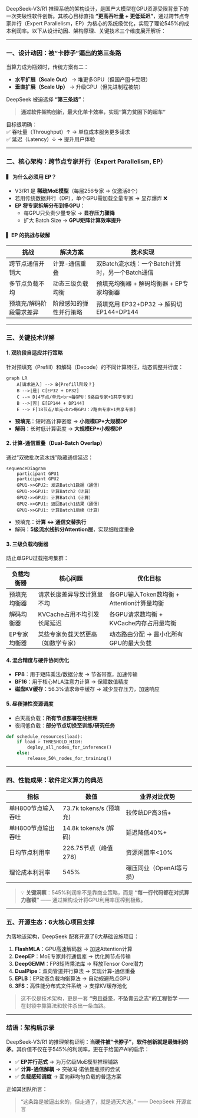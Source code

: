 DeepSeek-V3/R1 推理系统的架构设计，是国产大模型在GPU资源受限背景下的一次突破性软件创新。其核心目标直指 **“更高吞吐量 + 更低延迟”**，通过跨节点专家并行（Expert Parallelism，EP）为核心的系统级优化，实现了理论545%的成本利润率。以下从设计动因、架构原理、关键技术三个维度展开解析：

---

### 一、设计动因：被“卡脖子”逼出的第三条路  
当算力成为瓶颈时，传统方案有二：  
- **水平扩展（Scale Out）** → 堆更多GPU（但国产囤卡受限）  
- **垂直扩展（Scale Up）** → 升级GPU（但先进制程被禁）  

DeepSeek 被迫选择 **“第三条路”**：  
> **通过软件架构创新，最大化单卡效率，实现“算力贫困下的超车”**   

目标很明确：  
✅ 吞吐量（Throughput）↑ → 单位成本服务更多请求  
✅ 延迟（Latency）↓ → 提升用户体验  

---

### 二、核心架构：跨节点专家并行（Expert Parallelism, EP）  
#### ▍ 为什么必须用 EP？  
- V3/R1 是 **稀疏MoE模型**（每层256专家 → 仅激活8个）  
- 若用传统数据并行（DP），单个GPU需加载全量专家 → 显存爆炸 ❌  
- **EP 将专家拆解分布到多GPU**：  
  - 每GPU只负责少量专家 → **显存压力骤降**  
  - 扩大 Batch Size → **GPU矩阵计算效率提升**   

#### ▍ EP 的挑战与破解  
| **挑战**                | **解决方案**                     | **技术实现**                                                                 |
|-------------------------|----------------------------------|-----------------------------------------------------------------------------|
| 跨节点通信开销大        | 计算-通信重叠                   | 双Batch流水线：一个Batch计算时，另一个Batch通信        |
| 多节点负载不均         | 动态三级负载均衡                | 预填充均衡器 + 解码均衡器 + EP专家均衡器              |
| 预填充/解码阶段需求差异 | 阶段感知的弹性并行策略          | 预填充用 EP32+DP32 → 解码切 EP144+DP144               |

---

### 三、关键技术详解  
#### 1. **双阶段自适应并行策略**  
针对预填充（Prefill）和解码（Decode）的不同计算特征，动态调整并行度：  

```mermaid
graph LR
    A[请求进入] --> B{Prefill阶段？}
    B -->|是| C[EP32 + DP32]
    C --> D[4节点/单元<br>每GPU：9路由专家+1共享专家]
    B -->|否| E[EP144 + DP144]
    E --> F[18节点/单元<br>每GPU：2路由专家+1共享专家]
```  
- **预填充**：短时高计算密度 → **小规模EP+大规模DP**  
- **解码**：长时低计算密度 → **大规模EP+小规模DP**   

#### 2. **计算-通信重叠（Dual-Batch Overlap）**  
通过“双微批次流水线”隐藏通信延迟：  

```mermaid
sequenceDiagram
    participant GPU1
    participant GPU2
    GPU1->>GPU2: 发送Batch1数据（通信）
    GPU1->>GPU1: 计算Batch2（计算）
    GPU2->>GPU2: 计算Batch1（计算）
    GPU2->>GPU1: 返回Batch1结果（通信）
    GPU1->>GPU1: 计算Batch1后续（计算）
```  
- 预填充：**计算 ↔ 通信交替执行**  
- 解码：**5级流水线拆分Attention层**，实现细粒度重叠   

#### 3. **三级负载均衡器**  
防止单GPU过载拖垮集群：  

| **负载均衡器**       | 核心问题                          | 优化目标                                                                 |
|----------------------|-----------------------------------|-------------------------------------------------------------------------|
| 预填充均衡器         | 请求长度差异导致计算量不均        | 各GPU输入Token数均衡 + Attention计算量均衡                 |
| 解码均衡器           | KVCache占用不均引发长尾延迟       | 各GPU请求数均衡 + KVCache内存占用量均衡                     |
| EP专家均衡器         | 某些专家负载天然更高（如数学专家）| 动态路由分配 → 最小化所有GPU的最大负载          |

#### 4. **混合精度与硬件协同优化**  
- **FP8**：用于矩阵乘法/数据分发 → 节省带宽，加速传输  
- **BF16**：用于核心MLA注意力计算 → 保障数值精度   
- **磁盘KV缓存**：56.3%请求命中缓存 → 减少显存压力，加速响应  

#### 5. **昼夜弹性资源调度**  
- 白天高负载：**所有节点部署在线推理**  
- 夜间低负载：**部分节点切换至训练/研究任务**  
```python
def schedule_resources(load):
    if load > THRESHOLD_HIGH:
        deploy_all_nodes_for_inference()
    else: 
        release_50%_nodes_for_training()
```

---

### 四、性能成果：软件定义算力的典范  
| **指标**               | 数值                          | 业界对比优势               |
|------------------------|-------------------------------|--------------------------|
| 单H800节点输入吞吐     | 73.7k tokens/s (预填充)       | 较传统DP高3倍+            |
| 单H800节点输出吞吐     | 14.8k tokens/s (解码)         | 延迟降低40%+              |
| 日均节点利用率         | 226.75节点（峰值278）         | 资源闲置率<10%            |
| 理论成本利润率         | 545%                          | 碾压同业（OpenAI等亏损） |

> 💡 **关键洞察**：545%利润率不是靠商业策略，而是 **“每一行代码都在对抗算力枷锁”** —— 通过架构设计将GPU利用率压榨到极致。

---

### 五、开源生态：6大核心项目支撑  
为落地该架构，DeepSeek 配套开源了6大基础设施项目：  

1. **FlashMLA**：GPU高速解码器 → 加速Attention计算  
2. **DeepEP**：MoE专家并行通信库 → 优化跨节点传输  
3. **DeepGEMM**：FP8矩阵乘法库 → 释放Tensor Core潜力  
4. **DualPipe**：双向管道并行算法 → 实现计算-通信重叠  
5. **EPLB**：EP动态负载均衡算法 → 自动规避热点GPU  
6. **3FS**：高性能分布式文件系统 → 支撑KV缓存池化  

> 这不仅是技术架构，更是一套 **“穷且益坚，不坠青云之志”的工程哲学** —— 在封锁中靠算法和软件杀出一条血路。

---

### 结语：架构启示录  
DeepSeek-V3/R1 的推理架构证明：**当硬件被“卡脖子”，软件创新就是最锋利的矛**。其价值不仅在于545%的利润率，更在于给国产AI的启示：

- ✅ **EP并行范式** → 为万亿级MoE模型推理铺路  
- ✅ **计算-通信解耦** → 突破冯·诺依曼瓶颈的尝试  
- ✅ **负载感知调度** → 面向非均匀负载的普适方案  

正如其团队所言：  
> “这条路是被逼出来的，但走通了，就是通天大道。” —— DeepSeek 开源宣言
